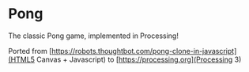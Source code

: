 # Pong
The classic Pong game, implemented in Processing!

Ported from [https://robots.thoughtbot.com/pong-clone-in-javascript](HTML5 Canvas + Javascript) to [https://processing.org](Processing 3)
